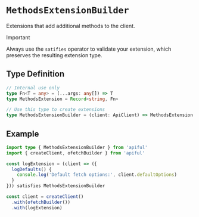 # `MethodsExtensionBuilder`

Extensions that add additional methods to the client.

> [!IMPORTANT]
> Always use the `satifies` operator to validate your extension, which preserves the resulting extension type.

## Type Definition

```ts
// Internal use only
type Fn<T = any> = (...args: any[]) => T
type MethodsExtension = Record<string, Fn>

// Use this type to create extensions
type MethodsExtensionBuilder = (client: ApiClient) => MethodsExtension
```

## Example

```ts
import type { MethodsExtensionBuilder } from 'apiful'
import { createClient, ofetchBuilder } from 'apiful'

const logExtension = (client => ({
  logDefaults() {
    console.log('Default fetch options:', client.defaultOptions)
  }
})) satisfies MethodsExtensionBuilder

const client = createClient()
  .with(ofetchBuilder())
  .with(logExtension)
```
